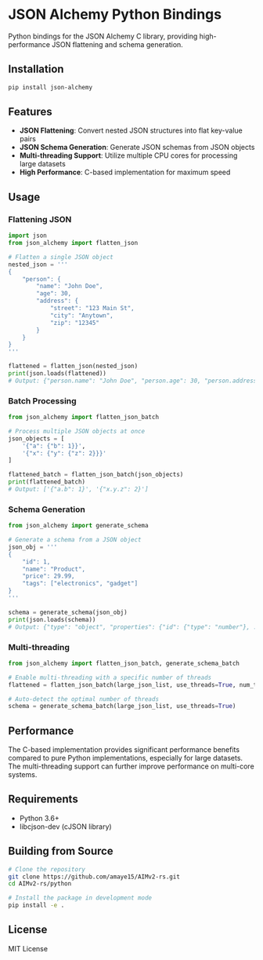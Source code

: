 # JSON Alchemy Python Bindings

Python bindings for the JSON Alchemy C library, providing high-performance JSON flattening and schema generation.

## Installation

```bash
pip install json-alchemy
```

## Features

- **JSON Flattening**: Convert nested JSON structures into flat key-value pairs
- **JSON Schema Generation**: Generate JSON schemas from JSON objects
- **Multi-threading Support**: Utilize multiple CPU cores for processing large datasets
- **High Performance**: C-based implementation for maximum speed

## Usage

### Flattening JSON

```python
import json
from json_alchemy import flatten_json

# Flatten a single JSON object
nested_json = '''
{
    "person": {
        "name": "John Doe",
        "age": 30,
        "address": {
            "street": "123 Main St",
            "city": "Anytown",
            "zip": "12345"
        }
    }
}
'''

flattened = flatten_json(nested_json)
print(json.loads(flattened))
# Output: {"person.name": "John Doe", "person.age": 30, "person.address.street": "123 Main St", ...}
```

### Batch Processing

```python
from json_alchemy import flatten_json_batch

# Process multiple JSON objects at once
json_objects = [
    '{"a": {"b": 1}}',
    '{"x": {"y": {"z": 2}}}'
]

flattened_batch = flatten_json_batch(json_objects)
print(flattened_batch)
# Output: ['{"a.b": 1}', '{"x.y.z": 2}']
```

### Schema Generation

```python
from json_alchemy import generate_schema

# Generate a schema from a JSON object
json_obj = '''
{
    "id": 1,
    "name": "Product",
    "price": 29.99,
    "tags": ["electronics", "gadget"]
}
'''

schema = generate_schema(json_obj)
print(json.loads(schema))
# Output: {"type": "object", "properties": {"id": {"type": "number"}, ...}}
```

### Multi-threading

```python
from json_alchemy import flatten_json_batch, generate_schema_batch

# Enable multi-threading with a specific number of threads
flattened = flatten_json_batch(large_json_list, use_threads=True, num_threads=4)

# Auto-detect the optimal number of threads
schema = generate_schema_batch(large_json_list, use_threads=True)
```

## Performance

The C-based implementation provides significant performance benefits compared to pure Python implementations, especially for large datasets. The multi-threading support can further improve performance on multi-core systems.

## Requirements

- Python 3.6+
- libcjson-dev (cJSON library)

## Building from Source

```bash
# Clone the repository
git clone https://github.com/amaye15/AIMv2-rs.git
cd AIMv2-rs/python

# Install the package in development mode
pip install -e .
```

## License

MIT License